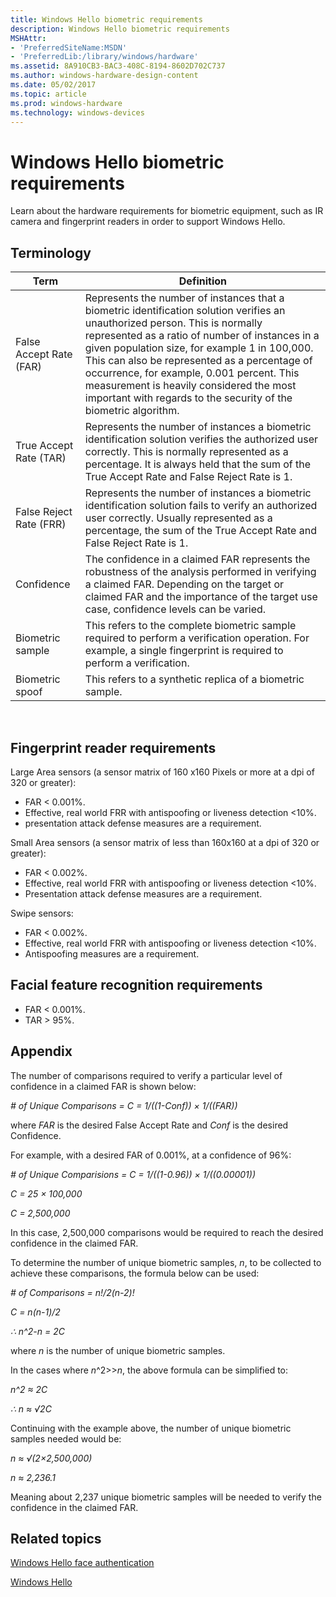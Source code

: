 ```yaml
---
title: Windows Hello biometric requirements
description: Windows Hello biometric requirements
MSHAttr:
- 'PreferredSiteName:MSDN'
- 'PreferredLib:/library/windows/hardware'
ms.assetid: 8A910CB3-BAC3-408C-8194-8602D702C737
ms.author: windows-hardware-design-content
ms.date: 05/02/2017
ms.topic: article
ms.prod: windows-hardware
ms.technology: windows-devices
---
```


# Windows Hello biometric requirements


Learn about the hardware requirements for biometric equipment, such as IR camera and fingerprint readers in order to support Windows Hello.

## Terminology


| Term                    | Definition                                                                                                                                                                                                                                                                                                                                                                                                                                   |
|-------------------------|----------------------------------------------------------------------------------------------------------------------------------------------------------------------------------------------------------------------------------------------------------------------------------------------------------------------------------------------------------------------------------------------------------------------------------------------|
| False Accept Rate (FAR) | Represents the number of instances that a biometric identification solution verifies an unauthorized person. This is normally represented as a ratio of number of instances in a given population size, for example 1 in 100,000. This can also be represented as a percentage of occurrence, for example, 0.001 percent. This measurement is heavily considered the most important with regards to the security of the biometric algorithm. |
| True Accept Rate (TAR)  | Represents the number of instances a biometric identification solution verifies the authorized user correctly. This is normally represented as a percentage. It is always held that the sum of the True Accept Rate and False Reject Rate is 1.                                                                                                                                                                                              |
| False Reject Rate (FRR) | Represents the number of instances a biometric identification solution fails to verify an authorized user correctly. Usually represented as a percentage, the sum of the True Accept Rate and False Reject Rate is 1.                                                                                                                                                                                                                        |
| Confidence              | The confidence in a claimed FAR represents the robustness of the analysis performed in verifying a claimed FAR. Depending on the target or claimed FAR and the importance of the target use case, confidence levels can be varied.                                                                                                                                                                                                           |
| Biometric sample        | This refers to the complete biometric sample required to perform a verification operation. For example, a single fingerprint is required to perform a verification.                                                                                                                                                                                                                                                                          |
| Biometric spoof         | This refers to a synthetic replica of a biometric sample.                                                                                                                                                                                                                                                                                                                                                                                    |

 

## Fingerprint reader requirements


Large Area sensors (a sensor matrix of 160 x160 Pixels or more at a dpi of 320 or greater):

-   FAR &lt; 0.001%.
-   Effective, real world FRR with antispoofing or liveness detection &lt;10%.
-   presentation attack defense measures are a requirement.

Small Area sensors (a sensor matrix of less than 160x160 at a dpi of 320 or greater):

-   FAR &lt; 0.002%.
-   Effective, real world FRR with antispoofing or liveness detection &lt;10%.
-   Presentation attack defense measures are a requirement.

Swipe sensors:

-   FAR &lt; 0.002%.
-   Effective, real world FRR with antispoofing or liveness detection &lt;10%.
-   Antispoofing measures are a requirement.

## Facial feature recognition requirements


-   FAR &lt; 0.001%.
-   TAR &gt; 95%.

## Appendix


The number of comparisons required to verify a particular level of confidence in a claimed FAR is shown below:

*\# of Unique Comparisons = C = 1/((1-Conf)) × 1/((FAR))*

where *FAR* is the desired False Accept Rate and *Conf* is the desired Confidence.

For example, with a desired FAR of 0.001%, at a confidence of 96%:

*\# of Unique Comparisions = C = 1/((1-0.96)) × 1/((0.00001))*

*C = 25 × 100,000*

*C = 2,500,000*

In this case, 2,500,000 comparisons would be required to reach the desired confidence in the claimed FAR.

To determine the number of unique biometric samples, *n*, to be collected to achieve these comparisons, the formula below can be used:

*\# of Comparisons = n!/2(n-2)!*

*C = n(n-1)/2*

*∴ n^2-n = 2C*

where *n* is the number of unique biometric samples.

In the cases where *n*^2&gt;&gt;*n*, the above formula can be simplified to:

*n^2 ≈ 2C*

*∴ n ≈ √2C*

Continuing with the example above, the number of unique biometric samples needed would be:

*n ≈ √(2×2,500,000)*

*n ≈ 2,236.1*

Meaning about 2,237 unique biometric samples will be needed to verify the confidence in the claimed FAR.

## Related topics


[Windows Hello face authentication](windows-hello-face-authentication.md)

[Windows Hello](windows-hello.md)

 

 







